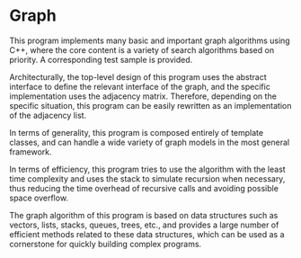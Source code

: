 # Graph

This program implements many basic and important graph algorithms using C++, where the core content is a variety of search algorithms based on priority. A corresponding test sample is provided.

Architecturally, the top-level design of this program uses the abstract interface to define the relevant interface of the graph, and the specific implementation uses the adjacency matrix. Therefore, depending on the specific situation, this program can be easily rewritten as an implementation of the adjacency list.

In terms of generality, this program is composed entirely of template classes, and can handle a wide variety of graph models in the most general framework.

In terms of efficiency, this program tries to use the algorithm with the least time complexity and uses the stack to simulate recursion when necessary, thus reducing the time overhead of recursive calls and avoiding possible space overflow.

The graph algorithm of this program is based on data structures such as vectors, lists, stacks, queues, trees, etc., and provides a large number of efficient methods related to these data structures, which can be used as a cornerstone for quickly building complex programs.
